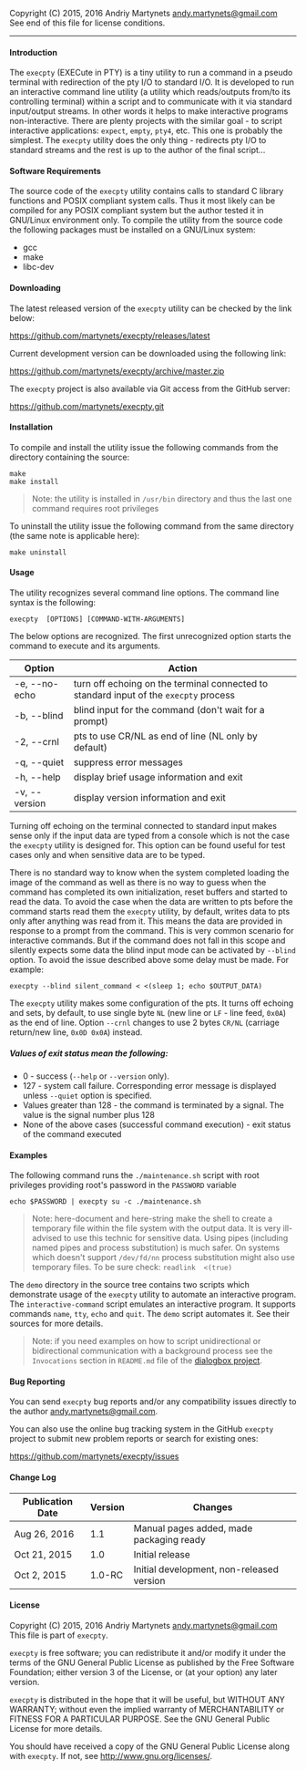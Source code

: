 Copyright (C) 2015, 2016 Andriy Martynets [andy.martynets@gmail.com](mailto:andy.martynets@gmail.com)<br>
See end of this file for license conditions.

-------------------------------------------------------------------------------

#### Introduction
The `execpty` (EXECute in PTY) is a tiny utility to run a command in a pseudo terminal with redirection of the pty I/O to standard I/O. It is developed to run an interactive command line utility (a utility which reads/outputs from/to its controlling terminal) within a script and to communicate with it via standard input/output streams. In other words it helps to make interactive programs non-interactive.
There are plenty projects with the similar goal - to script interactive applications: `expect`, `empty`, `pty4`, etc. This one is probably the simplest. The `execpty` utility does the only thing - redirects pty I/O to standard streams and the rest is up to the author of the final script...

#### Software Requirements
The source code of the `execpty` utility contains calls to standard C library functions and POSIX compliant system calls. Thus it most likely can be compiled for any POSIX compliant system but the author tested it in GNU/Linux environment only.
To compile the utility from the source code the following packages must be installed on a GNU/Linux system:
- gcc
- make
- libc-dev

#### Downloading
The latest released version of the `execpty` utility can be checked by the link below:

https://github.com/martynets/execpty/releases/latest

Current development version can be downloaded using the following link:

https://github.com/martynets/execpty/archive/master.zip

The `execpty` project is also available via Git access from the GitHub server:

https://github.com/martynets/execpty.git

#### Installation
To compile and install the utility issue the following commands from the directory containing the source:
```
make
make install
```
> Note: the utility is installed in `/usr/bin` directory and thus the last one command requires root privileges

To uninstall the utility issue the following command from the same directory (the same note is applicable here):
```
make uninstall
```
#### Usage
The utility recognizes several command line options. The command line syntax is the following:
```
execpty  [OPTIONS] [COMMAND-WITH-ARGUMENTS]
```
The below options are recognized. The first unrecognized option starts the command to execute and its arguments.

|Option|Action|
|------|------|
|-e, --no-echo|turn off echoing on the terminal connected to standard input of the `execpty` process|
|-b, --blind|blind input for the command (don't wait for a prompt)|
|-2, --crnl|pts to use CR/NL as end of line (NL only by default)|
|-q, --quiet|suppress error messages|
|-h, --help|display brief usage information and exit|
|-v, --version|display version information and exit|

Turning off echoing on the terminal connected to standard input makes sense only if the input data are typed from a console which is not the case the `execpty` utility is designed for. This option can be found useful for test cases only and when sensitive data are to be typed.

There is no standard way to know when the system completed loading the image of the command as well as there is no way to guess when the command has completed its own initialization, reset buffers and started to read the data. To avoid the case when the data are written to pts before the command starts read them the `execpty` utility, by default, writes data to pts only after anything was read from it. This means the data are provided in response to a prompt from the command. This is very common scenario for interactive commands. But if the command does not fall in this scope and silently expects some data the blind input mode can be activated by `--blind` option. To avoid the issue described above some delay must be made. For example:
```
execpty --blind silent_command < <(sleep 1; echo $OUTPUT_DATA)
```
The `execpty` utility makes some configuration of the pts. It turns off echoing and sets, by default, to use single byte `NL` (new line or `LF` - line feed, `0x0A`) as the end of line. Option `--crnl` changes to use 2 bytes `CR/NL` (carriage return/new line, `0x0D 0x0A`) instead.

##### Values of exit status mean the following:
- 0 - success (`--help` or `--version` only).
- 127 - system call failure. Corresponding error message is displayed unless `--quiet` option is specified.
- Values greater than 128 - the command is terminated by a signal. The value is the signal number plus 128
- None of the above cases (successful command execution) - exit status of the command executed

#### Examples
The following command runs the `./maintenance.sh` script with root privileges providing root's password in the `PASSWORD` variable
```
echo $PASSWORD | execpty su -c ./maintenance.sh
```
> Note: here-document and here-string make the shell to create a temporary file within the file system with the output data. It is very ill-advised to use this technic for sensitive data. Using pipes (including named pipes and process substitution) is much safer. On systems which doesn't support `/dev/fd/nn` process substitution might also use temporary files. To be sure check: `readlink  <(true)`

The `demo` directory in the source tree contains two scripts which demonstrate usage of the `execpty` utility to automate an interactive program. The `interactive-command` script emulates an interactive program. It supports commands `name`, `tty`, `echo` and `quit`. The `demo` script automates it. See their sources for more details.

> Note: if you need examples on how to script unidirectional or bidirectional communication with a background process see the `Invocations` section in `README.md` file of the [dialogbox project](https://github.com/martynets/dialogbox/).

#### Bug Reporting
You can send `execpty` bug reports and/or any compatibility issues directly to the author [andy.martynets@gmail.com](mailto:andy.martynets@gmail.com).

You can also use the online bug tracking system in the GitHub `execpty` project to submit new problem reports or search for existing ones:

  https://github.com/martynets/execpty/issues

#### Change Log
|Publication Date| Version | Changes |
|----------------|---------|---------|
|Aug 26, 2016|1.1|Manual pages added, made packaging ready|
|Oct 21, 2015|1.0|Initial release|
|Oct 2, 2015 |1.0-RC|Initial development, non-released version|

#### License
Copyright (C) 2015, 2016 Andriy Martynets [andy.martynets@gmail.com](mailto:andy.martynets@gmail.com)<br>
This file is part of `execpty`.

`execpty` is free software; you can redistribute it and/or modify it under the terms of the GNU General Public License as published by the Free Software Foundation; either version 3 of the License, or (at your option) any later version.

`execpty` is distributed in the hope that it will be useful, but WITHOUT ANY WARRANTY; without even the implied warranty of MERCHANTABILITY or FITNESS FOR A PARTICULAR PURPOSE. See the GNU General Public License for more details.

You should have received a copy of the GNU General Public License along with
`execpty`.  If not, see <http://www.gnu.org/licenses/>.
